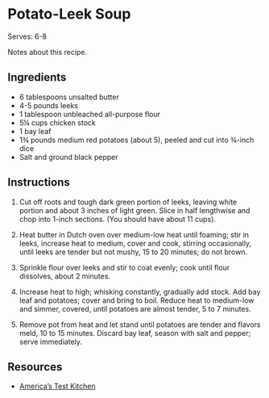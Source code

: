 # Potato-Leek Soup

Serves: 6-8

Notes about this recipe.

## Ingredients

* 6 tablespoons unsalted butter
* 4-5 pounds leeks
* 1 tablespoon unbleached all-purpose flour
* 5¼ cups chicken stock
* 1 bay leaf
* 1¾ pounds medium red potatoes (about 5), peeled and cut into ¾-inch dice
* Salt and ground black pepper

## Instructions

1. Cut off roots and tough dark green portion of leeks, leaving white portion and about 3 inches of light green. Slice in half lengthwise and chop into 1-inch sections. (You should have about 11 cups).

2. Heat butter in Dutch oven over medium-low heat until foaming; stir in leeks, increase heat to medium, cover and cook, stirring occasionally, until leeks are tender but not mushy, 15 to 20 minutes; do not brown.

3. Sprinkle flour over leeks and stir to coat evenly; cook until flour dissolves, about 2 minutes.

4. Increase heat to high; whisking constantly, gradually add stock. Add bay leaf and potatoes; cover and bring to boil. Reduce heat to medium-low and simmer, covered, until potatoes are almost tender, 5 to 7 minutes.

5. Remove pot from heat and let stand until potatoes are tender and flavors meld, 10 to 15 minutes. Discard bay leaf, season with salt and pepper; serve immediately.

## Resources

* [America’s Test Kitchen](https://www.americastestkitchen.com/recipes/466-country-style-potato-leek-soup)
